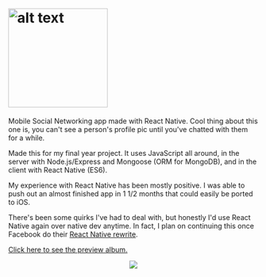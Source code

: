 
# <img src="https://i.imgur.com/fSYjKPP.png" alt="alt text" width=200 height="whatever">
Mobile Social Networking app made with React Native. Cool thing about this one is, you can't see a person's profile pic until you've chatted with them for a while. 

Made this for my final year project. It uses JavaScript all around, in the server with Node.js/Express and Mongoose (ORM for MongoDB), and in the client with React Native (ES6).

My experience with React Native has been mostly positive. I was able to push out an almost finished app in 1 1/2 months that could easily be ported to iOS. 

There's been some quirks I've had to deal with, but honestly I'd use React Native again over native dev anytime. In fact, I plan on continuing this once Facebook do their <a href="https://facebook.github.io/react-native/blog/2018/06/14/state-of-react-native-2018">React Native rewrite</a>.

<a href="https://imgur.com/a/t4tuSQs">Click here to see the preview album.</a>

<center><img src="https://i.imgur.com/re6vo8X.png"></center>
